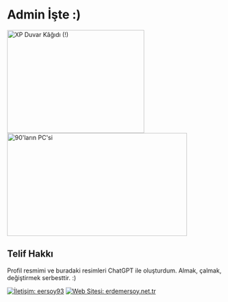 # Admin İşte :)

<img src="https://github.com/user-attachments/assets/ba2d16d2-a539-406a-8c9e-c20232e2fe7d" alt="XP Duvar Kâğıdı (!)" width="320px" height="240px" />
<img src="https://github.com/user-attachments/assets/786b43b1-6e37-4acb-9755-3a10830c2017" alt="90'ların PC'si" width="420px" height="240px" />

## Telif Hakkı
Profil resmimi ve buradaki resimleri ChatGPT ile oluşturdum. Almak, çalmak, değiştirmek serbesttir. :)

[![İletişim: eersoy93](https://img.shields.io/badge/İletişim-eersoy93-blue)](https://github.com/eersoy93)
[![Web Sitesi: erdemersoy.net.tr](https://img.shields.io/badge/Web_Sitesi-erdemersoy.net.tr-blue)](https://erdemersoy.net.tr)
